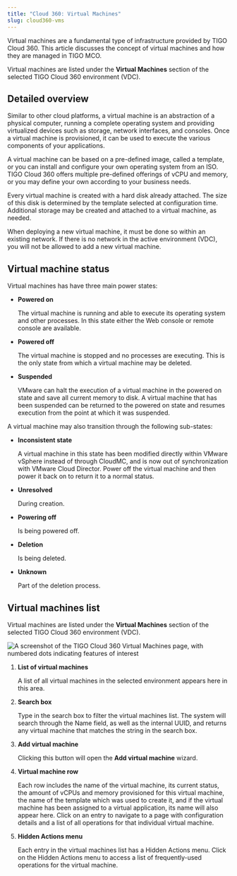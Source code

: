 ```yaml
---
title: "Cloud 360: Virtual Machines"
slug: cloud360-vms
---
```


Virtual machines are a fundamental type of infrastructure provided by TIGO Cloud 360. This article discusses the concept of virtual machines and how they are managed in TIGO MCO.

Virtual machines are listed under the **Virtual Machines** section of the selected TIGO Cloud 360 environment (VDC).

## Detailed overview

Similar to other cloud platforms, a virtual machine is an abstraction of a physical computer, running a complete operating system and providing virtualized devices such as storage, network interfaces, and consoles. Once a virtual machine is provisioned, it can be used to execute the various components of your applications.

A virtual machine can be based on a pre-defined image, called a template, or you can install and configure your own operating system from an ISO. TIGO Cloud 360 offers multiple pre-defined offerings of vCPU and memory, or you may define your own according to your business needs.

Every virtual machine is created with a hard disk already attached. The size of this disk is determined by the template selected at configuration time. Additional storage may be created and attached to a virtual machine, as needed.

When deploying a new virtual machine, it must be done so within an existing network. If there is no network in the active environment (VDC), you will not be allowed to add a new virtual machine.

## Virtual machine status

Virtual machines has have three main power states:

- **Powered on**

    The virtual machine is running and able to execute its operating system and other processes. In this state either the Web console or remote console are available.

- **Powered off**

    The virtual machine is stopped and no processes are executing. This is the only state from which a virtual machine may be deleted.

- **Suspended**

    VMware can halt the execution of a virtual machine in the powered on state and save all current memory to disk. A virtual machine that has been suspended can be returned to the powered on state and resumes execution from the point at which it was suspended.

A virtual machine may also transition through the following sub-states:

- **Inconsistent state**

    A virtual machine in this state has been modified directly within VMware vSphere instead of through CloudMC, and is now out of synchronization with VMware Cloud Director. Power off the virtual machine and then power it back on to return it to a normal status.

- **Unresolved**

    During creation.

- **Powering off**

    Is being powered off.

- **Deletion**

    Is being deleted.

- **Unknown**

    Part of the deletion process.

## Virtual machines list

Virtual machines are listed under the **Virtual Machines** section of the selected TIGO Cloud 360 environment (VDC).

![A screenshot of the TIGO Cloud 360 Virtual Machines page, with numbered dots indicating features of interest](/assets/vmware-vms-list-es.png)

1. **List of virtual machines**

    A list of all virtual machines in the selected environment appears here in this area.

2. **Search box**

    Type in the search box to filter the virtual machines list. The system will search through the Name field, as well as the internal UUID, and returns any virtual machine that matches the string in the search box.

3. **Add virtual machine**

    Clicking this button will open the **Add virtual machine** wizard.

4. **Virtual machine row**

    Each row includes the name of the virtual machine, its current status, the amount of vCPUs and memory provisioned for this virtual machine, the name of the template which was used to create it, and if the virtual machine has been assigned to a virtual application, its name will also appear here. Click on an entry to navigate to a page with configuration details and a list of all operations for that individual virtual machine.

5. **Hidden Actions menu**

    Each entry in the virtual machines list has a Hidden Actions menu. Click on the Hidden Actions menu to access a list of frequently-used operations for the virtual machine.
